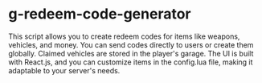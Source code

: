 # g-redeem-code-generator
This script allows you to create redeem codes for items like weapons, vehicles, and money. You can send codes directly to users or create them globally. Claimed vehicles are stored in the player's garage. The UI is built with React.js, and you can customize items in the config.lua file, making it adaptable to your server's needs.
